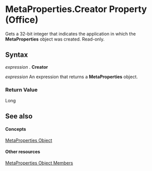 
# MetaProperties.Creator Property (Office)

Gets a 32-bit integer that indicates the application in which the  **MetaProperties** object was created. Read-only.


## Syntax

 _expression_ . **Creator**

 _expression_ An expression that returns a **MetaProperties** object.


### Return Value

Long


## See also


#### Concepts


[MetaProperties Object](957a6e06-3348-b180-3655-06ffbfb69e12.md)
#### Other resources


[MetaProperties Object Members](0e2efa13-130c-59ad-07ee-8499f502064a.md)
